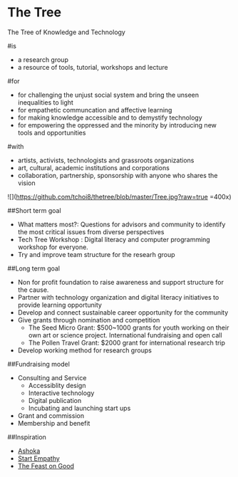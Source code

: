 # The Tree

The Tree of Knowledge and Technology

#is 

- a research group 
- a resource of tools, tutorial, workshops and lecture  


#for  

- for challenging the unjust social system and bring the unseen inequalities to light  
- for empathetic communcation and affective learning 
- for making knowledge accessible and to demystify technology 
- for empowering the oppressed and the minority by introducing new tools and opportunities


#with 

- artists, activists, technologists and grassroots organizations 
- art, cultural, academic institutions and corporations 
- collaboration, partnership, sponsorship with anyone who shares the vision 

![](https://github.com/tchoi8/thetree/blob/master/Tree.jpg?raw=true =400x)

##Short term goal 

- What matters most?: Questions for advisors and community to identify the most critical issues from diverse perspectives 
- Tech Tree Workshop : Digital literacy and computer programming workshop for everyone. 
- Try and improve team structure for the researh group 


##Long term goal 

- Non for profit foundation to raise awareness and support structure for the cause.  
- Partner with technology organization and digital literacy initiatives to provide learning opportunity  
- Develop and connect sustainable career opportunity for the community  
- Give grants through nomination and competition  
	- The Seed Micro Grant: $500~1000 grants for youth working on their own art or science project. International fundraising and open call  
	- The Pollen Travel Grant: $2000 grant for international research trip 
- Develop working method for research groups 
 
##Fundraising model 
- Consulting and Service 
	- Accessiblity design 
	- Interactive technology
	- Digital publication 
	- Incubating and launching start ups 
- Grant and commission  
- Membership and benefit 

##Inspiration

- [Ashoka](https://www.ashoka.org/)
- [Start Empathy](https://startempathy.org)
- [The Feast on Good](http://feastongood.com/	)